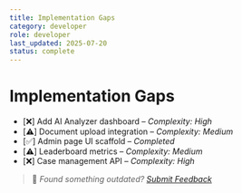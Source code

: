 ```yaml
---
title: Implementation Gaps
category: developer
role: developer
last_updated: 2025-07-20
status: complete
---
```

# Implementation Gaps

- [❌] Add AI Analyzer dashboard – *Complexity: High*
- [⚠️] Document upload integration – *Complexity: Medium*
- [✅] Admin page UI scaffold – *Completed*
- [⚠️] Leaderboard metrics – *Complexity: Medium*
- [❌] Case management API – *Complexity: High*

> 💬 *Found something outdated? [Submit Feedback](../../feedback.md)*
